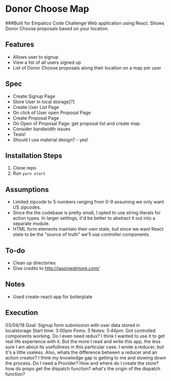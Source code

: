 # Donor Choose Map
###Built for Empatico Code Challenge
Web application using React. Shows Donor Choose proposals based on your location.

## Features
- Allows user to signup
- View a list of all users signed up
- List of Donor Choose proposals along their location on a map per user

## Spec
- Create Signup Page
- Store User in local storage[?]
- Create User List Page
- On click of User open Proposal Page
- Create Proposal Page
- On Open of Proposal Page: get proposal list and create map
- Consider bandwidth issues
- Tests!
- Should I use material design? - yes!

## Installation Steps
1. Clone repo
2. Run `yarn start`

## Assumptions
- Limited zipcode to 5 numbers ranging from 0-9 assuming we only want US zipcodes.
- Since the the codebase is pretty small, I opted to use string literals for action types. In larger settings, it'd be better to abstract it out into a separate module.
- HTML form elements maintain their own state, but since we want React state to be the "source of truth" we'll use controller components. 

## To-do
- Clean up directories
- Give credits to http://jasonwatmore.com/

## Notes
- Used create-react-app for boilerplate

## Execution
03/04/18
Goal: Signup form submission with user data stored in localstorage
Start time: 3:00pm 
Poms: 5
Notes: 
5:44pm: Got controlled components working. Do I even need redux? I think I wanted to use it to get real life experience with it. But the more I read and write this app, the less sure I am about its usefullness in this particular case. I wrote a reducer, but it's a little useless. Also, whats the difference between a reducer and an action creator? I think my knowledge gap is getting to me and slowing down the process. Do I need a Provider? How and where do I create the store? how do props get the dispatch function? what's the origin of the dispatch function?

